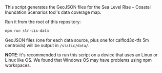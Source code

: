 This script generates the GeoJSON files for the Sea Level Rise – Coastal Inundation Scenarios tool's data coverage map.

Run it from the root of this repository:

```bash
npm run slr-cis-data
```

GeoJSON files (one for each data source, plus one for calflod3d-tfs 5m centroids) will be output in `/static/data/`.

**NOTE**: It's recommended to run this script on a device that uses an Linux or Linux like OS. We found that Windows OS may have problems using npm workspaces.
